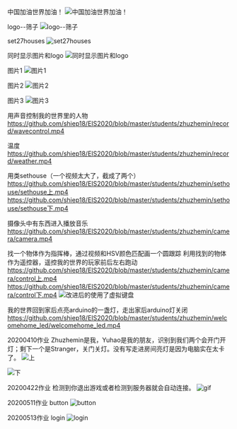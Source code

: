 中国加油世界加油！
![中国加油世界加油！](https://github.com/shiep18/EIS2020/blob/master/students/zhuzhemin/screen/house1.png)

logo--筛子
![logo--筛子](https://github.com/shiep18/EIS2020/blob/master/students/zhuzhemin/screen/mylogo--骰子.png)

set27houses
![set27houses](https://github.com/shiep18/EIS2020/blob/master/students/zhuzhemin/screen/set27houses.png)

同时显示图片和logo
![同时显示图片和logo](https://github.com/shiep18/EIS2020/blob/master/students/zhuzhemin/opencv/myclan.png)

图片1
![图片1](https://github.com/shiep18/EIS2020/blob/master/students/zhuzhemin/opencv/mypic.png)

图片2
![图片2](https://github.com/shiep18/EIS2020/blob/master/students/zhuzhemin/opencv/mypic2.png)

图片3
![图片3](https://github.com/shiep18/EIS2020/blob/master/students/zhuzhemin/opencv/biaoqing.png)

用声音控制我的世界里的人物
https://github.com/shiep18/EIS2020/blob/master/students/zhuzhemin/record/wavecontrol.mp4

温度
https://github.com/shiep18/EIS2020/blob/master/students/zhuzhemin/record/weather.mp4

用类sethouse（一个视频太大了，截成了两个）
https://github.com/shiep18/EIS2020/blob/master/students/zhuzhemin/sethouse/sethouse上.mp4
https://github.com/shiep18/EIS2020/blob/master/students/zhuzhemin/sethouse/sethouse下.mp4

摄像头中有东西进入播放音乐
https://github.com/shiep18/EIS2020/blob/master/students/zhuzhemin/camera/camera.mp4

找一个物体作为指挥棒，通过视频和HSV颜色匹配画一个圆跟踪
利用找到的物体作为遥控器，遥控我的世界的玩家前后左右跑动
https://github.com/shiep18/EIS2020/blob/master/students/zhuzhemin/camera/control上.mp4
https://github.com/shiep18/EIS2020/blob/master/students/zhuzhemin/camera/control下.mp4
![改进后的使用了虚拟键盘](https://github.com/shiep18/EIS2020/blob/master/students/zhuzhemin/camera/cv2_control.gif)


我的世界回到家后点亮arduino的一盏灯，走出家后arduino灯关闭
https://github.com/shiep18/EIS2020/blob/master/students/zhuzhemin/welcomehome_led/welcomehome_led.mp4

20200410作业
Zhuzhemin是我，Yuhao是我的朋友，识别到我们两个会开门开灯；剩下一个是Stranger，关门关灯。没有写走进房间亮灯是因为电脑实在太卡了。
![上](https://github.com/shiep18/EIS2020/blob/master/students/zhuzhemin/20200410/Face_Recognition1.GIF)

![下](https://github.com/shiep18/EIS2020/blob/master/students/zhuzhemin/20200410/Face_Recognition2.GIF)

20200422作业
检测到你退出游戏或者检测到服务器就会自动连接。
![gif](https://github.com/shiep18/EIS2020/blob/master/students/zhuzhemin/0422/homework0422.GIF)

20200511作业
button
![button](https://github.com/shiep18/EIS2020/blob/master/students/zhuzhemin/20200511/homework0511.PNG)

20200513作业
login
![login](https://github.com/shiep18/EIS2020/blob/master/students/zhuzhemin/20200513/homework0513.GIF)

